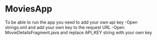 # MoviesApp

To be able to run the app you need to add your own api key
-Open strings.xml and add your own key to the request URL
-Open MovieDetailsFragment.java and replace API_KEY string with your own key
